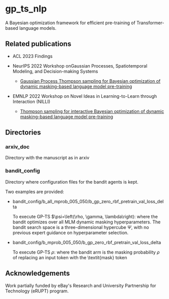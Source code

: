 # gp_ts_nlp

A Bayesian optimization framework for efficient pre-training of Transformer-based language models.

## Related publications

- ACL 2023 Findings

- NeurIPS 2022 Workshop onGaussian Processes, Spatiotemporal Modeling, and Decision-making Systems

    - [Gaussian Process Thompson sampling for Bayesian optimization of dynamic masking-based language model pre-training](https://gp-seminar-series.github.io/neurips-2022/assets/camera_ready/26.pdf)

- EMNLP 2022 Workshop on Novel Ideas in Learning-to-Learn through Interaction (NILLI)

    - [Thompson sampling for interactive Bayesian optimization of dynamic masking-based language model pre-training](https://www.cs.mcgill.ca/~pparth2/nilli_workshop_2022/accepted-papers/3.pdf)


## Directories

### arxiv_doc

Directory with the manuscript as in arxiv 

### bandit_config

Directory where configuration files for the bandit agents is kept.

Two examples are provided:

- bandit_config/b_all_mprob_005_050/b_gp_zero_rbf_pretrain_val_loss_delta

    To execute GP-TS $\psi=\left(\rho, \gamma, \lambda\right): where the bandit optimizes over all MLM dynamic masking hyperparameters.
    The bandit search space is a three-dimensional hypercube $\Psi$,
    with no previous expert guidance on hyperparameter selection.
    
- bandit_config/b_mprob_005_050/b_gp_zero_rbf_pretrain_val_loss_delta
    
    To execute GP-TS $\rho$: where the bandit arm is the masking probability $\rho$ of replacing an input token with the \textit{mask} token


###

## Acknowledgements

Work partially funded by eBay's Research and University Partnership for Technology (eRUPT) program.
